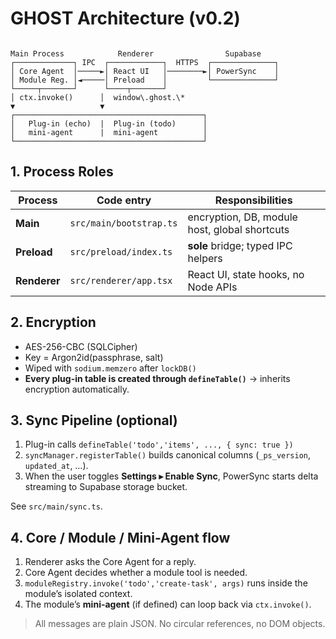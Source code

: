 # GHOST Architecture (v0.2)

```

Main Process            Renderer                Supabase
┌─────────────┐ IPC  ┌────────────┐  HTTPS  ┌──────────────┐
│ Core Agent  │─────►│ React UI   │────────►│ PowerSync    │
│ Module Reg. │◄─────│ Preload    │         └──────────────┘
└─────┬───────┘      └────┬───────┘
│ ctx.invoke()      │  window\.ghost.\*
▼                   ▼
┌──────────────────────────────────────────┐
│   Plug-in (echo)  |  Plug-in (todo)      │
│   mini-agent      |  mini-agent          │
└──────────────────────────────────────────┘

````

## 1. Process Roles

| Process | Code entry | Responsibilities |
|---------|-----------|------------------|
| **Main** | `src/main/bootstrap.ts` | encryption, DB, module host, global shortcuts |
| **Preload** | `src/preload/index.ts` | **sole** bridge; typed IPC helpers |
| **Renderer** | `src/renderer/app.tsx` | React UI, state hooks, no Node APIs |

## 2. Encryption

* AES-256-CBC (SQLCipher)  
* Key = Argon2id(passphrase, salt)  
* Wiped with `sodium.memzero` after `lockDB()`  
* **Every plug-in table is created through `defineTable()`** → inherits encryption automatically.

## 3. Sync Pipeline (optional)

1. Plug-in calls `defineTable('todo','items', ..., { sync: true })`  
2. `syncManager.registerTable()` builds canonical columns (`_ps_version`, `updated_at`, …).  
3. When the user toggles **Settings ▸ Enable Sync**, PowerSync starts delta streaming to Supabase storage bucket.

See `src/main/sync.ts`.

## 4. Core / Module / Mini-Agent flow

1. Renderer asks the Core Agent for a reply.  
2. Core Agent decides whether a module tool is needed.  
3. `moduleRegistry.invoke('todo','create-task', args)` runs inside the module’s isolated context.  
4. The module’s **mini-agent** (if defined) can loop back via `ctx.invoke()`.

> All messages are plain JSON. No circular references, no DOM objects.